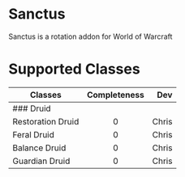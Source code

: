 # Sanctus
Sanctus is a rotation addon for World of Warcraft

# Supported Classes
| Classes            | Completeness  | Dev   |
| ------------------ |:-------------:| -----:|
| ### Druid|
| Restoration Druid  | 0             |  Chris|
| Feral Druid        | 0             |  Chris|
| Balance Druid      | 0             |  Chris|
| Guardian Druid     | 0             |  Chris|
